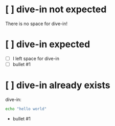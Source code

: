 # [ ] dive-in not expected
There is no space for dive-in!

# [ ] dive-in expected

- [ ] I left space for dive-in
- [ ] bullet #1

# [ ] dive-in already exists
dive-in:
```sh
echo "hello world"
```
- bullet #1
